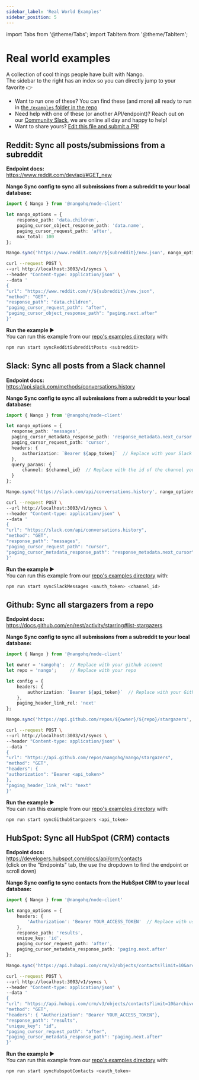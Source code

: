 ```yaml
---
sidebar_label: 'Real World Examples'
sidebar_position: 5
---
```

import Tabs from '@theme/Tabs';
import TabItem from '@theme/TabItem';

# Real world examples

A collection of cool things people have built with Nango.  
The sidebar to the right has an index so you can directly jump to your favorite 👉

* Want to run one of these? You can find these (and more) all ready to run in [the `/examples` folder in the repo](https://github.com/NangoHQ/nango/tree/main/examples)
* Need help with one of these (or another API/endpoint)? Reach out on our [Community Slack](https://nango.dev/slack), we are online all day and happy to help!
* Want to share yours? [Edit this file and submit a PR!](https://github.com/nangohq/nango/tree/main/docs/docs/real-world-examples.md)

## Reddit: Sync all posts/submissions from a subreddit

**Endpoint docs:**  
https://www.reddit.com/dev/api/#GET_new

**Nango Sync config to sync all submissions from a subreddit to your local database:**
<Tabs groupId="programming-language">
  <TabItem value="node" label="Node SDK">

```ts
import { Nango } from '@nangohq/node-client'

let nango_options = {
    response_path: 'data.children',
    paging_cursor_object_response_path: 'data.name',
    paging_cursor_request_path: 'after',
    max_total: 100
};

Nango.sync('https://www.reddit.com/r/${subreddit}/new.json', nango_options);  // Replace ${subreddit} with your subreddit
```
  </TabItem>
  <TabItem value="curl" label="REST API (curl)">

  ```bash
  curl --request POST \
--url http://localhost:3003/v1/syncs \
 --header "Content-type: application/json" \
 --data '
 {
"url": "https://www.reddit.com/r/${subreddit}/new.json",
"method": "GET",
"response_path": "data.children",
"paging_cursor_request_path": "after",
"paging_cursor_object_response_path": "paging.next.after"
}'
  ```
  </TabItem>
</Tabs>

**Run the example ▶️**  
You can run this example from our [repo's examples directory](https://github.com/NangoHQ/nango/tree/main/examples) with:
```bash
npm run start syncRedditSubredditPosts <subreddit>
```

## Slack: Sync all posts from a Slack channel

**Endpoint docs:**  
https://api.slack.com/methods/conversations.history

**Nango Sync config to sync all submissions from a subreddit to your local database:**
<Tabs groupId="programming-language">
  <TabItem value="node" label="Node SDK">

```ts
import { Nango } from '@nangohq/node-client'

let nango_options = {
  response_path: 'messages',
  paging_cursor_metadata_response_path: 'response_metadata.next_cursor',
  paging_cursor_request_path: 'cursor',
  headers: {
      authorization: `Bearer ${app_token}`  // Replace with your Slack oauth_token
  },
  query_params: {
      channel: ${channel_id}  // Replace with the id of the channel you want to sync
  }
};

Nango.sync('https://slack.com/api/conversations.history', nango_options); 
```
  </TabItem>
  <TabItem value="curl" label="REST API (curl)">

  ```bash
  curl --request POST \
--url http://localhost:3003/v1/syncs \
 --header "Content-type: application/json" \
 --data '
 {
"url": "https://slack.com/api/conversations.history",
"method": "GET",
"response_path": "messages",
"paging_cursor_request_path": "cursor",
"paging_cursor_metadata_response_path": "response_metadata.next_cursor"
}'
  ```
  </TabItem>
</Tabs>

**Run the example ▶️**  
You can run this example from our [repo's examples directory](https://github.com/NangoHQ/nango/tree/main/examples) with:
```bash
npm run start syncSlackMessages <oauth_token> <channel_id>
```

## Github: Sync all stargazers from a repo

**Endpoint docs:**  
https://docs.github.com/en/rest/activity/starring#list-stargazers

**Nango Sync config to sync all submissions from a subreddit to your local database:**
<Tabs groupId="programming-language">
  <TabItem value="node" label="Node SDK">

```ts
import { Nango } from '@nangohq/node-client'

let owner = 'nangohq';  // Replace with your github account
let repo = 'nango';     // Replace with your repo

let config = {
    headers: {
        authorization: `Bearer ${api_token}`  // Replace with your Github API token
    },
    paging_header_link_rel: 'next'
};

Nango.sync('https://api.github.com/repos/${owner}/${repo}/stargazers', nango_options); 
```
  </TabItem>
  <TabItem value="curl" label="REST API (curl)">

  ```bash
  curl --request POST \
--url http://localhost:3003/v1/syncs \
 --header "Content-type: application/json" \
 --data '
 {
"url": "https://api.github.com/repos/nangohq/nango/stargazers",
"method": "GET",
"headers": {
  "authorization": "Bearer <api_token>"
},
"paging_header_link_rel": "next"
}'
  ```
  </TabItem>
</Tabs>

**Run the example ▶️**  
You can run this example from our [repo's examples directory](https://github.com/NangoHQ/nango/tree/main/examples) with:
```bash
npm run start syncGithubStargazers <api_token>
```


## HubSpot: Sync all HubSpot (CRM) contacts

**Endpoint docs:**  
https://developers.hubspot.com/docs/api/crm/contacts  
(click on the "Endpoints" tab, the use the dropdown to find the endpoint or scroll down)

**Nango Sync config to sync contacts from the HubSpot CRM to your local database:**
<Tabs groupId="programming-language">
  <TabItem value="node" label="Node SDK">

```ts
import { Nango } from '@nangohq/node-client'

let nango_options = {
    headers: {
        'Authorization': 'Bearer YOUR_ACCESS_TOKEN'  // Replace with user's access token
    },
    response_path: 'results',
    unique_key: 'id',
    paging_cursor_request_path: 'after',
    paging_cursor_metadata_response_path: 'paging.next.after'
};

Nango.sync('https://api.hubapi.com/crm/v3/objects/contacts?limit=10&archived=false', nango_options);
```
  </TabItem>
  <TabItem value="curl" label="REST API (curl)">

  ```bash
  curl --request POST \
--url http://localhost:3003/v1/syncs \
 --header "Content-type: application/json" \
 --data '
 {
"url": "https://api.hubapi.com/crm/v3/objects/contacts?limit=10&archived=false",
"method": "GET",
"headers": { "Authorization": "Bearer YOUR_ACCESS_TOKEN"},
"response_path": "results",
"unique_key": "id",
"paging_cursor_request_path": "after",
"paging_cursor_metadata_response_path": "paging.next.after"
}'
  ```
  </TabItem>
</Tabs>

**Run the example ▶️**  
You can run this example from our [repo's examples directory](https://github.com/NangoHQ/nango/tree/main/examples) with:
```bash
npm run start syncHubspotContacts <oauth_token>
```